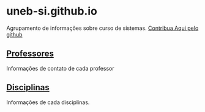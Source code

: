 # uneb-si.github.io 
Agrupamento de informações sobre curso de sistemas. [Contribua Aqui pelo github](https://github.com/UNEB-SI/uneb-si.github.io)

## [Professores](/teachers.html)
Informações de contato de cada professor

## [Disciplinas](/courses.html)
Informações de cada disciplinas.